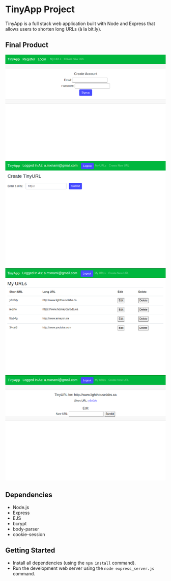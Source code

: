 # TinyApp Project

TinyApp is a full stack web application built with Node and Express that allows users to shorten long URLs (à la bit.ly).

## Final Product

!["Registration page"](https://github.com/MitraNami/tinyapp/blob/master/docs/registration-page.png?raw=true)
!["Create a new short URL page"](https://github.com/MitraNami/tinyapp/blob/master/docs/url-new.png?raw=true)
!["URLs Page"](https://github.com/MitraNami/tinyapp/blob/master/docs/urls-page.png?raw=true)
!["Edit URL page"](https://github.com/MitraNami/tinyapp/blob/master/docs/url-edit.png?raw=true)

## Dependencies

- Node.js
- Express
- EJS
- bcrypt
- body-parser
- cookie-session

## Getting Started

- Install all dependencies (using the `npm install` command).
- Run the development web server using the `node express_server.js` command.